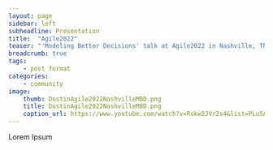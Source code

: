```yaml
---
layout: page
sidebar: left
subheadline: Presentation
title:  "Agile2022"
teaser: "'Modeling Better Decisions' talk at Agile2022 in Nashville, TN"
breadcrumb: true
tags:
    - post format
categories:
    - community
image:
    thumb: DustinAgile2022NashvilleMBD.png
    title: DustinAgile2022NashvilleMBD.png
    caption_url: https://www.youtube.com/watch?v=Rvkw2JVr2s4&list=PLu5A5CyoWE0aYG6Fosb113fD_VQv3-VRn&index=3
---
```

Lorem Ipsum

